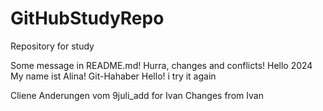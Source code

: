 # GitHubStudyRepo

Repository for study

Some message in README.md!
Hurra, changes and conflicts!
Hello 2024 My name ist Alina!
Git-Hahaber
Hello!
i try it again

Cliene Anderungen
vom 9juli_add for Ivan
Changes from Ivan